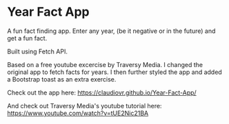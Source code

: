 # Year Fact App

A fun fact finding app. Enter any year, (be it negative or in the future) and get a fun fact.

Built using Fetch API.

Based on a free youtube excercise by Traversy Media. I changed the original app to fetch facts for years. I then further styled the app and added a Bootstrap toast as an extra exercise. 

Check out the app here: https://claudiovr.github.io/Year-Fact-App/




And check out Traversy Media's youtube tutorial here: https://www.youtube.com/watch?v=tUE2Nic21BA
